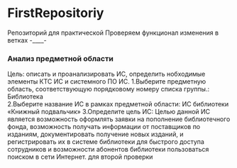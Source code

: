 # FirstRepositoriy
Репозиторий для практической 
Проверяем функционал изменения в ветках -____-
### Анализ предметной области 
Цель: описать и проанализировать ИС, определить нобходимые элементы КТС ИС и системного ПО ИС. 
1.Выберите предметную область, соответствующую порядковому номеру списка группы.: Библиотека   
2.Выберите название ИС в рамках предметной области: ИС библиотеки «Книжный подвальчик»
3.Определите цель ИС: Целью данной ИС является возможность оформлять заявки на пополнение библиотечного фонда, возможность получать информации от поставщиков по изданиям, документировать получение новых изданий, и регистрировать их в системе библиотеки для быстрого доступа сотрудников и возможности абонентов библиотеки пользоваться поиском  в сети Интернет.
для второй проверки
